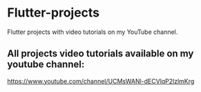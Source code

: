 # Flutter-projects
Flutter projects with video tutorials on my YouTube channel.

## All projects video tutorials available on my youtube channel:
https://www.youtube.com/channel/UCMsWANl-dECVlqP2lzlmKrg
